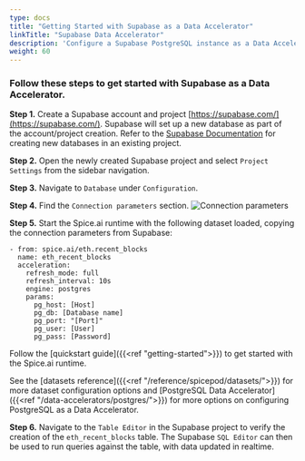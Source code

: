 ```yaml
---
type: docs
title: "Getting Started with Supabase as a Data Accelerator"
linkTitle: "Supabase Data Accelerator"
description: 'Configure a Supabase PostgreSQL instance as a Data Accelerator'
weight: 60
---
```


### Follow these steps to get started with Supabase as a Data Accelerator.

**Step 1.** Create a Supabase account and project [https://supabase.com/](https://supabase.com/). Supabase will set up a new database as part of the account/project creation. Refer to the [Supabase Documentation](https://supabase.com/docs/guides/database/overview) for creating new databases in an existing project.

**Step 2.** Open the newly created Supabase project and select `Project Settings` from the sidebar navigation.

**Step 3.** Navigate to `Database` under `Configuration`.

**Step 4.** Find the `Connection parameters` section.
![Connection parameters](https://imagedelivery.net/HyTs22ttunfIlvyd6vumhQ/02a30c41-072c-49cc-cba3-e29f35ca6800/public)

**Step 5.** Start the Spice.ai runtime with the following dataset loaded, copying the connection parameters from Supabase:

```
- from: spice.ai/eth.recent_blocks
  name: eth_recent_blocks
  acceleration:
    refresh_mode: full
    refresh_interval: 10s
    engine: postgres
    params:
      pg_host: [Host]
      pg_db: [Database name]
      pg_port: "[Port]"
      pg_user: [User]
      pg_pass: [Password]
```

Follow the [quickstart guide]({{<ref "getting-started">}}) to get started with the Spice.ai runtime.

See the [datasets reference]({{<ref "/reference/spicepod/datasets/">}}) for more dataset configuration options and [PostgreSQL Data Accelerator]({{<ref "/data-accelerators/postgres/">}}) for more options on configuring PostgreSQL as a Data Accelerator.

**Step 6.** Navigate to the `Table Editor` in the Supabase project to verify the creation of the `eth_recent_blocks` table. The Supabase `SQL Editor` can then be used to run queries against the table, with data updated in realtime.